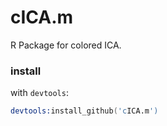# cICA.m
R Package for colored ICA.

### install
with `devtools`:

```S
devtools:install_github('cICA.m')
```
